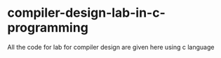 # compiler-design-lab-in-c-programming
All the code for lab for compiler design are given here using c language
